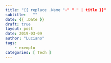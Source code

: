 ```yaml
---
title: "{{ replace .Name "-" " " | title }}"
subtitle:   ""
date: {{ .Date }}
draft: true
layout: post
date: 2019-03-09
author: "Luciano"
tags:
    - exemplo
categories: [ Tech ]
---
```

